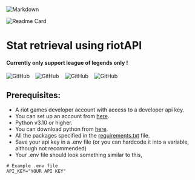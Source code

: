 ![Markdown](https://img.shields.io/badge/-Markdown-000?style=for-the-badge&logo=markdown) 

![Readme Card](https://github-readme-stats.vercel.app/api/pin/?username=anuja-rahul&repo=stat-retrieval-using-riotAPI\&theme=nightowl)

# Stat retrieval using riotAPI
#### Currently only support league of legends only !

![GitHub](https://img.shields.io/badge/GitHub-%23181717.svg?style=for-the-badge&logo=github&color=000)
&nbsp;&nbsp;
![GitHub](https://img.shields.io/github/forks/anuja-rahul/stat-retrieval-using-riotAPI?style=for-the-badge&logo=github)
&nbsp;&nbsp;
![GitHub](https://img.shields.io/github/license/anuja-rahul/stat-retrieval-using-riotAPI?style=for-the-badge&logo=github)
&nbsp;&nbsp;
![GitHub](https://img.shields.io/github/stars/anuja-rahul/stat-retrieval-using-riotAPI?style=for-the-badge&logo=github)

## Prerequisites:

- A riot games developer account with access to a developer api key.
- You can set up an account from [here](https://developer.riotgames.com/).
- Python v3.10 or higher.
- You can download python from [here](https://www.python.org/downloads/).
- All the packages specified in the [requirements.txt](https://github.com/anuja-rahul/stat-retrieval-using-riotAPI/blob/main/requirements.txt) file.
- Save your api key in a .env file (or you can hardcode it into a variable, although not recommended)
- Your .env file should look something similar to this,
```dotenv
# Example .env file
API_KEY="YOUR API KEY"
```

